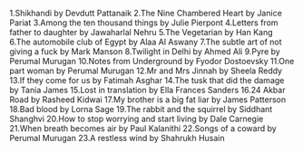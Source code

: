 1.Shikhandi by Devdutt Pattanaik
2.The Nine Chambered Heart by Janice Pariat
3.Among the ten thousand things by Julie Pierpont
4.Letters from father to daughter by Jawaharlal Nehru
5.The Vegetarian by Han Kang
6.The automobile club of Egypt by Alaa Al Aswany
7.The subtle art of not giving a fuck by Mark Manson
8.Twilight in Delhi by Ahmed Ali
9.Pyre by Perumal Murugan
10.Notes from Underground by Fyodor Dostoevsky
11.One part woman by Perumal Murugan
12.Mr and Mrs Jinnah by Sheela Reddy
13.If they come for us by Fatimah Asghar
14.The tusk that did the damage by Tania James
15.Lost in translation by Ella Frances Sanders
16.24 Akbar Road by Rasheed Kidwai
17.My brother is a big fat liar by James Patterson
18.Bad blood by Lorna Sage
19.The rabbit and the squirrel by Siddhant Shanghvi
20.How to stop worrying and start living by Dale Carnegie
21.When breath becomes air by Paul Kalanithi
22.Songs of a coward by Perumal Murugan
23.A restless wind by Shahrukh Husain